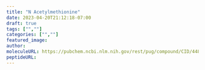 ```yaml
---
title: "N Acetylmethionine"
date: 2023-04-20T21:12:18-07:00
draft: true
tags: ["",""]
categories: ["",""]
featured_image: 
author: 
moleculeURL: https://pubchem.ncbi.nlm.nih.gov/rest/pug/compound/CID/448580/record/SDF/?record_type=3d&response_type=display
peptideURL:
---
```

